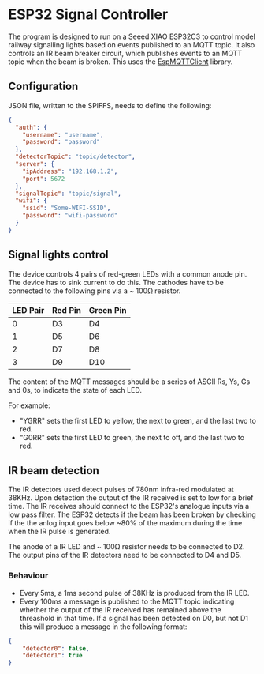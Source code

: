 # ESP32 Signal Controller

The program is designed to run on a Seeed XIAO ESP32C3 to control model railway signalling lights based on events published to an MQTT topic. It also controls an IR beam breaker circuit, which publishes events to an MQTT topic when the beam is broken. This uses the [EspMQTTClient](https://github.com/plapointe6/EspMQTTClient) library.

## Configuration

JSON file, written to the SPIFFS, needs to define the following:

```JSON
{
  "auth": {
    "username": "username",
    "password": "password"
  },
  "detectorTopic": "topic/detector",
  "server": {
    "ipAddress": "192.168.1.2",
    "port": 5672
  },
  "signalTopic": "topic/signal",
  "wifi": {
    "ssid": "Some-WIFI-SSID",
    "password": "wifi-password"
  }
}
```

## Signal lights control

The device controls 4 pairs of red-green LEDs with a common anode pin. The device has to sink current to do this. The cathodes have to be connected to the following pins via a ~ 100&#x03A9; resistor.

| LED Pair | Red Pin | Green Pin |
| -------- | ------- | --------- |
| 0        | D3      | D4        |
| 1        | D5      | D6        |
| 2        | D7      | D8        |
| 3        | D9      | D10       |

The content of the MQTT messages should be a series of ASCII Rs, Ys, Gs and 0s, to indicate the state of each LED.

For example:

- "YGRR" sets the first LED to yellow, the next to green, and the last two to red.
- "G0RR" sets the first LED to green, the next to off, and the last two to red.

## IR beam detection

The IR detectors used detect pulses of 780nm infra-red modulated at 38KHz. Upon detection the output of the IR received is set to low for a brief time. The IR receives should connect to the ESP32's analogue inputs via a low pass filter. The ESP32 detects if the beam has been broken by checking if the the anlog input goes below ~80% of the maximum during the time when the IR pulse is generated.

The anode of a IR LED and ~ 100&#x03A9; resistor needs to be connected to D2. The output pins of the IR detectors need to be connected to D4 and D5.

### Behaviour

- Every 5ms, a 1ms second pulse of 38KHz is produced from the IR LED.
- Every 100ms a message is published to the MQTT topic indicating whether the output of the IR received has remained above the threashold in that time. If a signal has been detected on D0, but not D1 this will produce a message in the following format:

```JSON
{
    "detector0": false,
    "detector1": true
}
```
